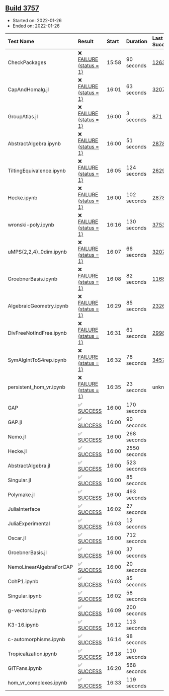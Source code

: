 ## [Build 3757](https://oscarci.mathematik.uni-kl.de/job/oscar-stable/3757/)

* Started on: 2022-01-26
* Ended on: 2022-01-26

| Test Name    | Result | Start | Duration | Last Success | First Failure |
|:-------------|:-------|:------|:---------|:-------------|:--------------|
| CheckPackages | ❌ [FAILURE (status = 1)](https://oscarci.mathematik.uni-kl.de/job/oscar-stable/3757/artifact/logs/build-3757/CheckPackages.log) | 15:58 | 90 seconds | [1263](https://oscarci.mathematik.uni-kl.de/job/oscar-stable/1263/) | [1264](https://oscarci.mathematik.uni-kl.de/job/oscar-stable/1264/) |
| CapAndHomalg.jl | ❌ [FAILURE (status = 1)](https://oscarci.mathematik.uni-kl.de/job/oscar-stable/3757/artifact/logs/build-3757/CapAndHomalg.jl.log) | 16:01 | 63 seconds | [3207](https://oscarci.mathematik.uni-kl.de/job/oscar-stable/3207/) | [3208](https://oscarci.mathematik.uni-kl.de/job/oscar-stable/3208/) |
| GroupAtlas.jl | ❌ [FAILURE (status = 1)](https://oscarci.mathematik.uni-kl.de/job/oscar-stable/3757/artifact/logs/build-3757/GroupAtlas.jl.log) | 16:00 | 3 seconds | [871](https://oscarci.mathematik.uni-kl.de/job/oscar-stable/871/) | [872](https://oscarci.mathematik.uni-kl.de/job/oscar-stable/872/) |
| AbstractAlgebra.ipynb | ❌ [FAILURE (status = 1)](https://oscarci.mathematik.uni-kl.de/job/oscar-stable/3757/artifact/logs/build-3757/AbstractAlgebra.ipynb.log) | 16:00 | 51 seconds | [2878](https://oscarci.mathematik.uni-kl.de/job/oscar-stable/2878/) | [2879](https://oscarci.mathematik.uni-kl.de/job/oscar-stable/2879/) |
| TiltingEquivalence.ipynb | ❌ [FAILURE (status = 1)](https://oscarci.mathematik.uni-kl.de/job/oscar-stable/3757/artifact/logs/build-3757/TiltingEquivalence.ipynb.log) | 16:05 | 124 seconds | [2629](https://oscarci.mathematik.uni-kl.de/job/oscar-stable/2629/) | [2630](https://oscarci.mathematik.uni-kl.de/job/oscar-stable/2630/) |
| Hecke.ipynb | ❌ [FAILURE (status = 1)](https://oscarci.mathematik.uni-kl.de/job/oscar-stable/3757/artifact/logs/build-3757/Hecke.ipynb.log) | 16:00 | 102 seconds | [2878](https://oscarci.mathematik.uni-kl.de/job/oscar-stable/2878/) | [2879](https://oscarci.mathematik.uni-kl.de/job/oscar-stable/2879/) |
| wronski-poly.ipynb | ❌ [FAILURE (status = 1)](https://oscarci.mathematik.uni-kl.de/job/oscar-stable/3757/artifact/logs/build-3757/wronski-poly.ipynb.log) | 16:16 | 130 seconds | [3753](https://oscarci.mathematik.uni-kl.de/job/oscar-stable/3753/) | [3754](https://oscarci.mathematik.uni-kl.de/job/oscar-stable/3754/) |
| uMPS(2,2,4)_0dim.ipynb | ❌ [FAILURE (status = 1)](https://oscarci.mathematik.uni-kl.de/job/oscar-stable/3757/artifact/logs/build-3757/uMPS-2-2-4-_0dim.ipynb.log) | 16:07 | 66 seconds | [3207](https://oscarci.mathematik.uni-kl.de/job/oscar-stable/3207/) | [3208](https://oscarci.mathematik.uni-kl.de/job/oscar-stable/3208/) |
| GroebnerBasis.ipynb | ❌ [FAILURE (status = 1)](https://oscarci.mathematik.uni-kl.de/job/oscar-stable/3757/artifact/logs/build-3757/GroebnerBasis.ipynb.log) | 16:08 | 82 seconds | [1168](https://oscarci.mathematik.uni-kl.de/job/oscar-stable/1168/) | [1169](https://oscarci.mathematik.uni-kl.de/job/oscar-stable/1169/) |
| AlgebraicGeometry.ipynb | ❌ [FAILURE (status = 1)](https://oscarci.mathematik.uni-kl.de/job/oscar-stable/3757/artifact/logs/build-3757/AlgebraicGeometry.ipynb.log) | 16:29 | 85 seconds | [2326](https://oscarci.mathematik.uni-kl.de/job/oscar-stable/2326/) | [2327](https://oscarci.mathematik.uni-kl.de/job/oscar-stable/2327/) |
| DivFreeNotIndFree.ipynb | ❌ [FAILURE (status = 1)](https://oscarci.mathematik.uni-kl.de/job/oscar-stable/3757/artifact/logs/build-3757/DivFreeNotIndFree.ipynb.log) | 16:31 | 61 seconds | [2998](https://oscarci.mathematik.uni-kl.de/job/oscar-stable/2998/) | [2999](https://oscarci.mathematik.uni-kl.de/job/oscar-stable/2999/) |
| SymAlgIntToS4rep.ipynb | ❌ [FAILURE (status = 1)](https://oscarci.mathematik.uni-kl.de/job/oscar-stable/3757/artifact/logs/build-3757/SymAlgIntToS4rep.ipynb.log) | 16:32 | 78 seconds | [3457](https://oscarci.mathematik.uni-kl.de/job/oscar-stable/3457/) | [3458](https://oscarci.mathematik.uni-kl.de/job/oscar-stable/3458/) |
| persistent_hom_vr.ipynb | ❌ [FAILURE (status = 1)](https://oscarci.mathematik.uni-kl.de/job/oscar-stable/3757/artifact/logs/build-3757/persistent_hom_vr.ipynb.log) | 16:35 | 23 seconds | unknown | unknown |
| GAP | ✅ [SUCCESS](https://oscarci.mathematik.uni-kl.de/job/oscar-stable/3757/artifact/logs/build-3757/GAP.log) | 16:00 | 170 seconds |  |  |
| GAP.jl | ✅ [SUCCESS](https://oscarci.mathematik.uni-kl.de/job/oscar-stable/3757/artifact/logs/build-3757/GAP.jl.log) | 16:00 | 90 seconds |  |  |
| Nemo.jl | ✅ [SUCCESS](https://oscarci.mathematik.uni-kl.de/job/oscar-stable/3757/artifact/logs/build-3757/Nemo.jl.log) | 16:00 | 268 seconds |  |  |
| Hecke.jl | ✅ [SUCCESS](https://oscarci.mathematik.uni-kl.de/job/oscar-stable/3757/artifact/logs/build-3757/Hecke.jl.log) | 16:00 | 2550 seconds |  |  |
| AbstractAlgebra.jl | ✅ [SUCCESS](https://oscarci.mathematik.uni-kl.de/job/oscar-stable/3757/artifact/logs/build-3757/AbstractAlgebra.jl.log) | 16:00 | 523 seconds |  |  |
| Singular.jl | ✅ [SUCCESS](https://oscarci.mathematik.uni-kl.de/job/oscar-stable/3757/artifact/logs/build-3757/Singular.jl.log) | 16:00 | 85 seconds |  |  |
| Polymake.jl | ✅ [SUCCESS](https://oscarci.mathematik.uni-kl.de/job/oscar-stable/3757/artifact/logs/build-3757/Polymake.jl.log) | 16:00 | 493 seconds |  |  |
| JuliaInterface | ✅ [SUCCESS](https://oscarci.mathematik.uni-kl.de/job/oscar-stable/3757/artifact/logs/build-3757/JuliaInterface.log) | 16:02 | 27 seconds |  |  |
| JuliaExperimental | ✅ [SUCCESS](https://oscarci.mathematik.uni-kl.de/job/oscar-stable/3757/artifact/logs/build-3757/JuliaExperimental.log) | 16:03 | 12 seconds |  |  |
| Oscar.jl | ✅ [SUCCESS](https://oscarci.mathematik.uni-kl.de/job/oscar-stable/3757/artifact/logs/build-3757/Oscar.jl.log) | 16:00 | 712 seconds |  |  |
| GroebnerBasis.jl | ✅ [SUCCESS](https://oscarci.mathematik.uni-kl.de/job/oscar-stable/3757/artifact/logs/build-3757/GroebnerBasis.jl.log) | 16:00 | 37 seconds |  |  |
| NemoLinearAlgebraForCAP | ✅ [SUCCESS](https://oscarci.mathematik.uni-kl.de/job/oscar-stable/3757/artifact/logs/build-3757/NemoLinearAlgebraForCAP.log) | 16:00 | 20 seconds |  |  |
| CohP1.ipynb | ✅ [SUCCESS](https://oscarci.mathematik.uni-kl.de/job/oscar-stable/3757/artifact/logs/build-3757/CohP1.ipynb.log) | 16:03 | 85 seconds |  |  |
| Singular.ipynb | ✅ [SUCCESS](https://oscarci.mathematik.uni-kl.de/job/oscar-stable/3757/artifact/logs/build-3757/Singular.ipynb.log) | 16:02 | 58 seconds |  |  |
| g-vectors.ipynb | ✅ [SUCCESS](https://oscarci.mathematik.uni-kl.de/job/oscar-stable/3757/artifact/logs/build-3757/g-vectors.ipynb.log) | 16:09 | 200 seconds |  |  |
| K3-16.ipynb | ✅ [SUCCESS](https://oscarci.mathematik.uni-kl.de/job/oscar-stable/3757/artifact/logs/build-3757/K3-16.ipynb.log) | 16:12 | 113 seconds |  |  |
| c-automorphisms.ipynb | ✅ [SUCCESS](https://oscarci.mathematik.uni-kl.de/job/oscar-stable/3757/artifact/logs/build-3757/c-automorphisms.ipynb.log) | 16:14 | 98 seconds |  |  |
| Tropicalization.ipynb | ✅ [SUCCESS](https://oscarci.mathematik.uni-kl.de/job/oscar-stable/3757/artifact/logs/build-3757/Tropicalization.ipynb.log) | 16:18 | 110 seconds |  |  |
| GITFans.ipynb | ✅ [SUCCESS](https://oscarci.mathematik.uni-kl.de/job/oscar-stable/3757/artifact/logs/build-3757/GITFans.ipynb.log) | 16:20 | 568 seconds |  |  |
| hom_vr_complexes.ipynb | ✅ [SUCCESS](https://oscarci.mathematik.uni-kl.de/job/oscar-stable/3757/artifact/logs/build-3757/hom_vr_complexes.ipynb.log) | 16:33 | 119 seconds |  |  |
